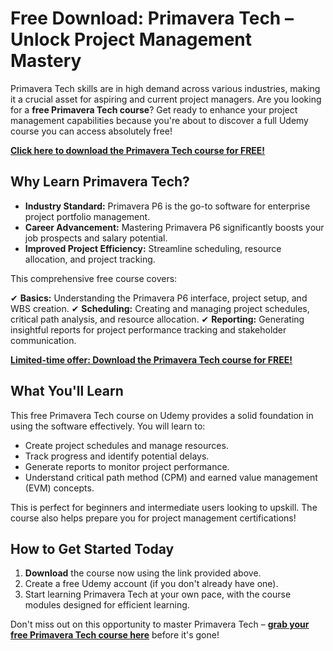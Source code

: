 # Free Download: Primavera Tech – Unlock Project Management Mastery

Primavera Tech skills are in high demand across various industries, making it a crucial asset for aspiring and current project managers. Are you looking for a **free Primavera Tech course**? Get ready to enhance your project management capabilities because you're about to discover a full Udemy course you can access absolutely free!

[**Click here to download the Primavera Tech course for FREE!**](https://udemywork.com/primavera-tech)

## Why Learn Primavera Tech?

*   **Industry Standard:** Primavera P6 is the go-to software for enterprise project portfolio management.
*   **Career Advancement:** Mastering Primavera P6 significantly boosts your job prospects and salary potential.
*   **Improved Project Efficiency:** Streamline scheduling, resource allocation, and project tracking.

This comprehensive free course covers:

✔ **Basics:** Understanding the Primavera P6 interface, project setup, and WBS creation.
✔ **Scheduling:** Creating and managing project schedules, critical path analysis, and resource allocation.
✔ **Reporting:** Generating insightful reports for project performance tracking and stakeholder communication.

[**Limited-time offer: Download the Primavera Tech course for FREE!**](https://udemywork.com/primavera-tech)

## What You'll Learn

This free Primavera Tech course on Udemy provides a solid foundation in using the software effectively. You will learn to:

*   Create project schedules and manage resources.
*   Track progress and identify potential delays.
*   Generate reports to monitor project performance.
*   Understand critical path method (CPM) and earned value management (EVM) concepts.

This is perfect for beginners and intermediate users looking to upskill. The course also helps prepare you for project management certifications!

## How to Get Started Today

1.  **Download** the course now using the link provided above.
2.  Create a free Udemy account (if you don't already have one).
3.  Start learning Primavera Tech at your own pace, with the course modules designed for efficient learning.

Don't miss out on this opportunity to master Primavera Tech – **[grab your free Primavera Tech course here](https://udemywork.com/primavera-tech)** before it's gone!
